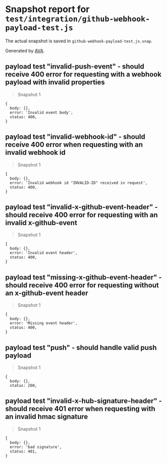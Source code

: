# Snapshot report for `test/integration/github-webhook-payload-test.js`

The actual snapshot is saved in `github-webhook-payload-test.js.snap`.

Generated by [AVA](https://ava.li).

## payload test "invalid-push-event" - should receive 400 error for requesting with a webhook payload with invalid properties

> Snapshot 1

    {
      body: {},
      error: 'Invalid event body',
      status: 400,
    }

## payload test "invalid-webhook-id" - should receive 400 error when requesting with an invalid webhook id

> Snapshot 1

    {
      body: {},
      error: 'Invalid webhook id "INVALID-ID" received in request',
      status: 400,
    }

## payload test "invalid-x-github-event-header" - should receive 400 error for requesting with an invalid x-github-event

> Snapshot 1

    {
      body: {},
      error: 'Invalid event header',
      status: 400,
    }

## payload test "missing-x-github-event-header" - should receive 400 error for requesting without an x-github-event header

> Snapshot 1

    {
      body: {},
      error: 'Missing event header',
      status: 400,
    }

## payload test "push" - should handle valid push payload

> Snapshot 1

    {
      body: {},
      status: 200,
    

## payload test "invalid-x-hub-signature-header" - should receive 401 error when requesting with an invalid hmac signature

> Snapshot 1

    {
      body: {},
      error: 'bad signature',
      status: 401,
    }